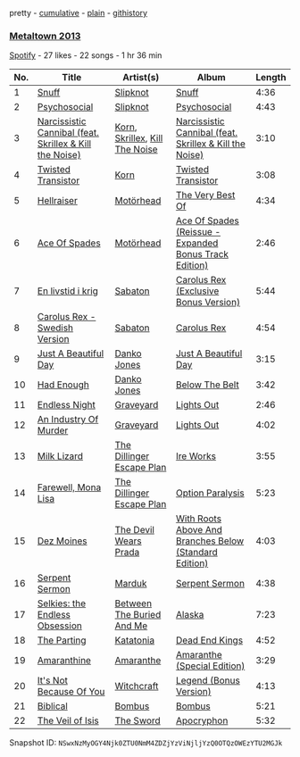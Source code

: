 pretty - [cumulative](/playlists/cumulative/7LxjY6mdINPgSVhILU2nk6.md) - [plain](/playlists/plain/7LxjY6mdINPgSVhILU2nk6) - [githistory](https://github.githistory.xyz/mackorone/spotify-playlist-archive/blob/main/playlists/plain/7LxjY6mdINPgSVhILU2nk6)

### [Metaltown 2013](https://open.spotify.com/playlist/7LxjY6mdINPgSVhILU2nk6)

> 

[Spotify](https://open.spotify.com/user/spotify) - 27 likes - 22 songs - 1 hr 36 min

| No. | Title | Artist(s) | Album | Length |
|---|---|---|---|---|
| 1 | [Snuff](https://open.spotify.com/track/3jHPrXnmszCCJq3BVZaVZb) | [Slipknot](https://open.spotify.com/artist/05fG473iIaoy82BF1aGhL8) | [Snuff](https://open.spotify.com/album/01SqrEBVeyStPjltxoyNDt) | 4:36 |
| 2 | [Psychosocial](https://open.spotify.com/track/7hiST3dFqaf1wSKMQhp7X8) | [Slipknot](https://open.spotify.com/artist/05fG473iIaoy82BF1aGhL8) | [Psychosocial](https://open.spotify.com/album/3C1fIrzG64i5VoRdiySj44) | 4:43 |
| 3 | [Narcissistic Cannibal \(feat\. Skrillex & Kill the Noise\)](https://open.spotify.com/track/26nHYdbEFBfIKgYfn6I9MY) | [Korn](https://open.spotify.com/artist/3RNrq3jvMZxD9ZyoOZbQOD), [Skrillex](https://open.spotify.com/artist/5he5w2lnU9x7JFhnwcekXX), [Kill The Noise](https://open.spotify.com/artist/3qnMl4DHT4gndzFAcG4FlM) | [Narcissistic Cannibal \(feat\. Skrillex & Kill the Noise\)](https://open.spotify.com/album/4rea9nNcMTh0l6LZuNbUCd) | 3:10 |
| 4 | [Twisted Transistor](https://open.spotify.com/track/02NcZ0ugRA786A64bnsnnc) | [Korn](https://open.spotify.com/artist/3RNrq3jvMZxD9ZyoOZbQOD) | [Twisted Transistor](https://open.spotify.com/album/4i7SWqzK0NC8pW1f0qWxSb) | 3:08 |
| 5 | [Hellraiser](https://open.spotify.com/track/2N7LcpJoYo7WWTueTW9KyX) | [Motörhead](https://open.spotify.com/artist/1DFr97A9HnbV3SKTJFu62M) | [The Very Best Of](https://open.spotify.com/album/0v6vbvtlFL78oEd3KrT0jp) | 4:34 |
| 6 | [Ace Of Spades](https://open.spotify.com/track/47FyQCd3TYLrZ9TU6MPaWK) | [Motörhead](https://open.spotify.com/artist/1DFr97A9HnbV3SKTJFu62M) | [Ace Of Spades \(Reissue \- Expanded Bonus Track Edition\)](https://open.spotify.com/album/46a9whRz5DF0PC97HrZrqz) | 2:46 |
| 7 | [En livstid i krig](https://open.spotify.com/track/0LxQi8XsUJU1bqWx8aJLQz) | [Sabaton](https://open.spotify.com/artist/3o2dn2O0FCVsWDFSh8qxgG) | [Carolus Rex \(Exclusive Bonus Version\)](https://open.spotify.com/album/1CoGg40NBclT9PN5lik95n) | 5:44 |
| 8 | [Carolus Rex \- Swedish Version](https://open.spotify.com/track/6VhmpxFFceQBQUfByba3KK) | [Sabaton](https://open.spotify.com/artist/3o2dn2O0FCVsWDFSh8qxgG) | [Carolus Rex](https://open.spotify.com/album/2ljnrbj3Y1l6Bqgn5gu7tG) | 4:54 |
| 9 | [Just A Beautiful Day](https://open.spotify.com/track/4mXMndhywWy1lmQKQHIwUB) | [Danko Jones](https://open.spotify.com/artist/7CGoviGsNXYmGOBkXk8dtW) | [Just A Beautiful Day](https://open.spotify.com/album/068WwoUl9uGRHmvsSn8ICJ) | 3:15 |
| 10 | [Had Enough](https://open.spotify.com/track/3BSHfNC57ksIlpr2XRYnrv) | [Danko Jones](https://open.spotify.com/artist/7CGoviGsNXYmGOBkXk8dtW) | [Below The Belt](https://open.spotify.com/album/0zgtnfe2RdLRgikLqBRrks) | 3:42 |
| 11 | [Endless Night](https://open.spotify.com/track/1aWHCoGABVo3sF62TeHoSU) | [Graveyard](https://open.spotify.com/artist/0hU5urLse5h1Z0b4zQkovL) | [Lights Out](https://open.spotify.com/album/3tQmgAoqM9VdhXXLheBuDI) | 2:46 |
| 12 | [An Industry Of Murder](https://open.spotify.com/track/7GlmyRndm4rAEktS00ApPr) | [Graveyard](https://open.spotify.com/artist/0hU5urLse5h1Z0b4zQkovL) | [Lights Out](https://open.spotify.com/album/3tQmgAoqM9VdhXXLheBuDI) | 4:02 |
| 13 | [Milk Lizard](https://open.spotify.com/track/4TOZ8TuZQRMEgJjNsgewg2) | [The Dillinger Escape Plan](https://open.spotify.com/artist/7IGcjaMGAtsvKBLQX26W4i) | [Ire Works](https://open.spotify.com/album/65ai7QRrruWGNPcVU23PgD) | 3:55 |
| 14 | [Farewell, Mona Lisa](https://open.spotify.com/track/6Iz1t0cvXNFxW9DoM5Kkc3) | [The Dillinger Escape Plan](https://open.spotify.com/artist/7IGcjaMGAtsvKBLQX26W4i) | [Option Paralysis](https://open.spotify.com/album/7LhBE8JzYBwWOpZSdIus8s) | 5:23 |
| 15 | [Dez Moines](https://open.spotify.com/track/05NRKMTDuXA5ehLLe0wtL0) | [The Devil Wears Prada](https://open.spotify.com/artist/0NbQe5CNgh4YApOCDuHSjb) | [With Roots Above And Branches Below \(Standard Edition\)](https://open.spotify.com/album/3fF0DMCLemCIxQ09OpSq2Y) | 4:03 |
| 16 | [Serpent Sermon](https://open.spotify.com/track/48jJnRqWD2exUMCvLibQU4) | [Marduk](https://open.spotify.com/artist/2lxB5NTcQXj7GGRR4xAVaH) | [Serpent Sermon](https://open.spotify.com/album/0iqVJWBKkNBwQnUL3NZIgP) | 4:38 |
| 17 | [Selkies: the Endless Obsession](https://open.spotify.com/track/2svPk1SpGvpRo8dM8nf6M8) | [Between The Buried And Me](https://open.spotify.com/artist/2JC4hZm1egeJDEolLsMwZ9) | [Alaska](https://open.spotify.com/album/48KwiVe7gkmtCA2pgCqJoe) | 7:23 |
| 18 | [The Parting](https://open.spotify.com/track/0KP0W363ctVBf8qce8h0IQ) | [Katatonia](https://open.spotify.com/artist/2CWWgbxApjbyByxBBCvGTm) | [Dead End Kings](https://open.spotify.com/album/0ysVHx3VsjgZEvw2bSJ7Vy) | 4:52 |
| 19 | [Amaranthine](https://open.spotify.com/track/2JPYNZOWzjiuaEek4AjJNu) | [Amaranthe](https://open.spotify.com/artist/2KaW48xlLnXC2v8tvyhWsa) | [Amaranthe \(Special Edition\)](https://open.spotify.com/album/2Ecik050ir0AHNPMiLCUe9) | 3:29 |
| 20 | [It's Not Because Of You](https://open.spotify.com/track/4H4p3wWbVjk9xJTKn6cFOM) | [Witchcraft](https://open.spotify.com/artist/3HVmba1wHgrLVsVC5IIzkG) | [Legend \(Bonus Version\)](https://open.spotify.com/album/37PmPATTGfiCR5TjAbBzS1) | 4:13 |
| 21 | [Biblical](https://open.spotify.com/track/0Kdbul32i25c5LDGln50yD) | [Bombus](https://open.spotify.com/artist/3PasuDKJ3UrBlLly6Lih4V) | [Bombus](https://open.spotify.com/album/1fwoF1Oh0RVqQWZWWxHztZ) | 5:21 |
| 22 | [The Veil of Isis](https://open.spotify.com/track/01fbg0DMFY4N0wWNOjjTyC) | [The Sword](https://open.spotify.com/artist/0q32a3GRCjDxS4EIrC7YVY) | [Apocryphon](https://open.spotify.com/album/7bvcJbD609wX8vjbtOHv2m) | 5:32 |

Snapshot ID: `NSwxNzMyOGY4Njk0ZTU0NmM4ZDZjYzViNjljYzQ0OTQzOWEzYTU2MGJk`
